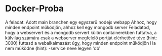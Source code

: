 # Docker-Proba
A feladat: Adott main branchen egy egyszerű nodejs webapp
Ahhoz, hogy minden endpoint működjön, ahhoz kell egy mongodb server
Feladatod, hogy a webservert és a mongodb servert külön containerekben futtatva, a külvilág számára csak a webserver megfelelő portját
elérhetővé téve (hint: 3000) futtasd a webalkalmazást úgy, hogy minden endpoint működjön 
Ha nem működne (hint): -service neve legyen 'db'